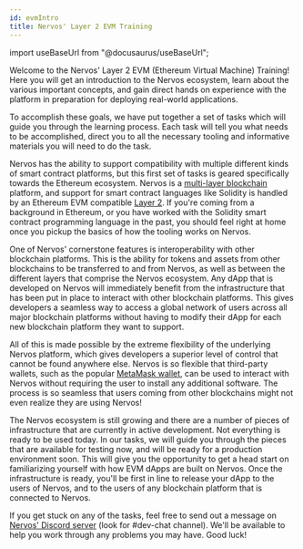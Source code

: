 ```yaml
---
id: evmIntro
title: Nervos' Layer 2 EVM Training
---
```

import useBaseUrl from "@docusaurus/useBaseUrl";

Welcome to the Nervos' Layer 2 EVM (Ethereum Virtual Machine) Training! Here you will get an introduction to the Nervos ecosystem, learn about the various important concepts, and gain direct hands on experience with the platform in preparation for deploying real-world applications.

To accomplish these goals, we have put together a set of tasks which will guide you through the learning process. Each task will tell you what needs to be accomplished, direct you to all the necessary tooling and informative materials you will need to do the task.

Nervos has the ability to support compatibility with multiple different kinds of smart contract platforms, but this first set of tasks is geared specifically towards the Ethereum ecosystem. Nervos is a [multi-layer blockchain](concept-explainers/structure.md#layer-1-layer-2) platform, and support for smart contract languages like Solidity is handled by an Ethereum EVM compatible [Layer 2](concept-explainers/structure.md#layer-1-layer-2). If you're coming from a background in Ethereum, or you have worked with the Solidity smart contract programming language in the past, you should feel right at home once you pickup the basics of how the tooling works on Nervos.

One of Nervos' cornerstone features is interoperability with other blockchain platforms. This is the ability for tokens and assets from other blockchains to be transferred to and from Nervos, as well as between the different layers that comprise the Nervos ecosystem. Any dApp that is developed on Nervos will immediately benefit from the infrastructure that has been put in place to interact with other blockchain platforms. This gives developers a seamless way to access a global network of users across all major blockchain platforms without having to modify their dApp for each new blockchain platform they want to support.

All of this is made possible by the extreme flexibility of the underlying Nervos platform, which gives developers a superior level of control that cannot be found anywhere else. Nervos is so flexible that third-party wallets, such as the popular [MetaMask wallet](concept-explainers/wallets.md#metamask), can be used to interact with Nervos without requiring the user to install any additional software. The process is so seamless that users coming from other blockchains might not even realize they are using Nervos!

The Nervos ecosystem is still growing and there are a number of pieces of infrastructure that are currently in active development. Not everything is ready to be used today. In our tasks, we will guide you through the pieces that are available for testing now, and will be ready for a production environment soon. This will give you the opportunity to get a head start on familiarizing yourself with how EVM dApps are built on Nervos. Once the infrastructure is ready, you'll be first in line to release your dApp to the users of Nervos, and to the users of any blockchain platform that is connected to Nervos.

If you get stuck on any of the tasks, feel free to send out a message on [Nervos' Discord server](https://discord.gg/nervos) (look for #dev-chat channel). We'll be available to help you work through any problems you may have. Good luck!

